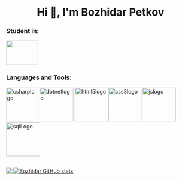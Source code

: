 <h1 align="center">Hi 👋, I'm Bozhidar Petkov</h1>
<h3>Student in:</h3>
<div><a href="https://uni-plovdiv.bg/"><img src = "https://uni-plovdiv.bg/templates/default/img/logoPuUni.png" height="65" width="85"></a></div>
<h3>Languages and Tools:</h3>
<p><a href="https://learn.microsoft.com/en-us/dotnet/csharp/"><img src="https://seeklogo.com/images/C/c-sharp-c-logo-02F17714BA-seeklogo.com.png" alt="csharplogo" height="90" width="85"></a>  <a href="https://dotnet.microsoft.com/en-us/"><img src="https://upload.wikimedia.org/wikipedia/commons/thumb/7/7d/Microsoft_.NET_logo.svg/1024px-Microsoft_.NET_logo.svg.png" alt="dotnetlogo" height="90" width="90"></a> <a href="https://www.geeksforgeeks.org/html5-introduction/"><img src="https://upload.wikimedia.org/wikipedia/commons/thumb/6/61/HTML5_logo_and_wordmark.svg/512px-HTML5_logo_and_wordmark.svg.png" alt="html5logo" height="90" width="90"></a><a href="https://developer.mozilla.org/en-US/docs/Web/CSS"><img src="https://upload.wikimedia.org/wikipedia/commons/d/d5/CSS3_logo_and_wordmark.svg" alt="css3logo" height="90" width="90"></a><a href="https://developer.mozilla.org/en-US/docs/Web/JavaScript"><img src="https://upload.wikimedia.org/wikipedia/commons/6/6a/JavaScript-logo.png" alt="jslogo" height="90" width="90"></a> <a href="https://www.microsoft.com/en-us/sql-server/sql-server-downloads"><img src="https://arunpotti.files.wordpress.com/2021/11/sql-server_logo.jpg" alt="sqlLogo" height="90" width="90"></a></p>
<br>
<a align="left" href="https://github.com/BozhidarPetkov05/github-readme-stats"><img align="left" src="https://github-readme-stats.vercel.app/api/top-langs/?username=BozhidarPetkov05&theme=radical" style="max-width: 100%;">
  </a>
<a href="https://github.com/BozhidarPetkov05/github-readme-stats">
  <img src="https://github-readme-stats.vercel.app/api?username=BozhidarPetkov05&show_icons=true&theme=radical" alt="Bozhidar GitHub stats">
</a>
